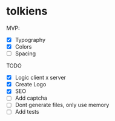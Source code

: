 # tolkiens

MVP:
- [x] Typography
- [x] Colors
- [ ] Spacing

TODO

- [x] Logic client x server
- [x] Create Logo
- [x] SEO
- [ ] Add captcha
- [ ] Dont generate files, only use memory
- [ ] Add tests
